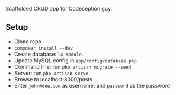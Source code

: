 Scaffolded CRUD app for Codeception guy.

## Setup

- Clone repo
- `composer install --dev`
- Create database: `l4-module`.
- Update MySQL config in `app/config/database.php`
- Command line: run `php artisan migrate --seed`
- Server: run `php artisan serve`
- Browse to localhost:8000/posts
- Enter `john@doe.com` as username, and `password` as the password
